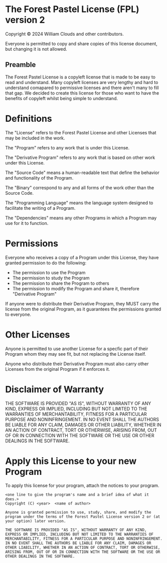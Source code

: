# The Forest Pastel License (FPL) version 2

Copyright © 2024 William Clouds and other contributors.

Everyone is permitted to copy and share copies of this license document, but changing it is not allowed.

## Preamble

The Forest Pastel License is a copyleft license that is made to be easy to read and understand. Many copyleft licenses are very lengthy and hard to understand comapared to permissive licenses and there aren't many to fill that gap. We decided to create this license for those who want to have the benefits of copyleft whilst being simple to understand.

# Definitions

The "License" refers to the Forest Pastel License and other Licenses that may be included in the work.

The "Program" refers to any work that is under this License.

The "Derivative Program" refers to any work that is based on other work under this License.

The "Source Code" means a human-readable text that define the behavior and functionality of the Program.

The "Binary" correspond to any and all forms of the work other than the Source Code.

The "Programming Language" means the language system designed to facilitate the writing of a Program.

The "Dependencies" means any other Programs in which a Program may use for it to function.

# Permissions

Everyone who receives a copy of a Program under this License, they have granted permission to do the following:

- The permission to use the Program
- The permission to study the Program
- The permission to share the Program to others
- The permission to modify the Program and share it, therefore "Derivative Program"

If anyone were to distribute their Derivative Program, they MUST carry the license from the original Program, as it guarantees the permissions granted to everyone.

# Other Licenses

Anyone is permitted to use another License for a specfic part of their Program whom they may see fit, but not replacing the License itself.

Anyone who distribute their Derivative Program must also carry other Licenses from the original Program if it enforces it.

# Disclaimer of Warranty

THE SOFTWARE IS PROVIDED "AS IS", WITHOUT WARRANTY OF ANY KIND,
EXPRESS OR IMPLIED, INCLUDING BUT NOT LIMITED TO THE WARRANTIES OF
MERCHANTABILITY, FITNESS FOR A PARTICULAR PURPOSE AND NONINFRINGEMENT.
IN NO EVENT SHALL THE AUTHORS BE LIABLE FOR ANY CLAIM, DAMAGES OR
OTHER LIABILITY, WHETHER IN AN ACTION OF CONTRACT, TORT OR OTHERWISE,
ARISING FROM, OUT OF OR IN CONNECTION WITH THE SOFTWARE OR THE USE OR
OTHER DEALINGS IN THE SOFTWARE.


# Apply this License to your new Program

To apply this license for your program, attach the notices to your program.

```
<one line to give the program's name and a brief idea of what it does.>
Copyright (C) <year>  <name of author>

Anyone is granted permission to use, study, share, and modify the program under the terms of the Forest Pastel License version 2 or (at your option) later version.

THE SOFTWARE IS PROVIDED "AS IS", WITHOUT WARRANTY OF ANY KIND,
EXPRESS OR IMPLIED, INCLUDING BUT NOT LIMITED TO THE WARRANTIES OF
MERCHANTABILITY, FITNESS FOR A PARTICULAR PURPOSE AND NONINFRINGEMENT.
IN NO EVENT SHALL THE AUTHORS BE LIABLE FOR ANY CLAIM, DAMAGES OR
OTHER LIABILITY, WHETHER IN AN ACTION OF CONTRACT, TORT OR OTHERWISE,
ARISING FROM, OUT OF OR IN CONNECTION WITH THE SOFTWARE OR THE USE OR
OTHER DEALINGS IN THE SOFTWARE.
```
